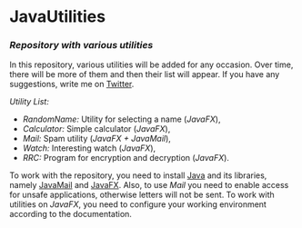# JavaUtilities
### _Repository with various utilities_

In this repository, various utilities will be added for any occasion.
Over time, there will be more of them and then their list will appear.
If you have any suggestions, write me on [Twitter](https://twitter.com/merive_).

_Utility List:_
* _RandomName:_ Utility for selecting a name (_JavaFX_),
* _Calculator:_ Simple calculator (_JavaFX_),
* _Mail:_ Spam utility (_JavaFX + JavaMail_),
* _Watch:_ Interesting watch (_JavaFX_),
* _RRC:_ Program for encryption and decryption (_JavaFX_).

To work with the repository, you need to install [Java](https://www.oracle.com/java/technologies/javase-downloads.html) and its libraries,
 namely [JavaMail](https://github.com/javaee/javamail/releases) and [JavaFX](https://gluonhq.com/products/javafx/).
 Also, to use _Mail_ you need to enable access for unsafe applications, otherwise letters will not be sent.
 To work with utilities on _JavaFX_, you need to configure your working environment according to the documentation.
